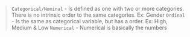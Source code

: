  >`Categorical/Nominal` - Is defined as one with two or more categories. There is no intrinsic order to the same categories. Ex: Gender
> `Ordinal` - Is the same as categorical variable, but has a order. Ex: High, Medium & Low
> `Numerical` - Numerical is basically the numbers